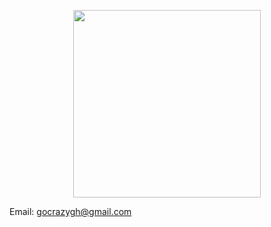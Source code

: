 <p align="center">
<img src="https://github.com/gocrazygh/gocrazygh/blob/main/warmcoffee.gif" width="300" height="300" />
<p>

Email: gocrazygh@gmail.com
